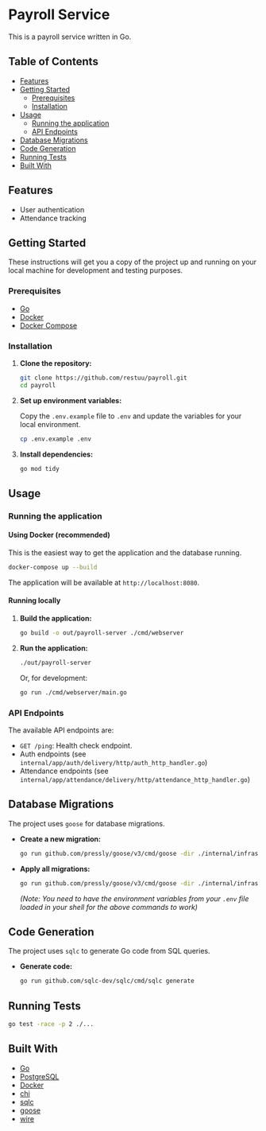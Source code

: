# Payroll Service

This is a payroll service written in Go.

## Table of Contents

- [Features](#features)
- [Getting Started](#getting-started)
  - [Prerequisites](#prerequisites)
  - [Installation](#installation)
- [Usage](#usage)
  - [Running the application](#running-the-application)
  - [API Endpoints](#api-endpoints)
- [Database Migrations](#database-migrations)
- [Code Generation](#code-generation)
- [Running Tests](#running-tests)
- [Built With](#built-with)

## Features

- User authentication
- Attendance tracking

## Getting Started

These instructions will get you a copy of the project up and running on your local machine for development and testing purposes.

### Prerequisites

- [Go](https://golang.org/)
- [Docker](https://www.docker.com/)
- [Docker Compose](https://docs.docker.com/compose/)

### Installation

1.  **Clone the repository:**

    ```bash
    git clone https://github.com/restuu/payroll.git
    cd payroll
    ```

2.  **Set up environment variables:**

    Copy the `.env.example` file to `.env` and update the variables for your local environment.

    ```bash
    cp .env.example .env
    ```

3.  **Install dependencies:**

    ```bash
    go mod tidy
    ```

## Usage

### Running the application

#### Using Docker (recommended)

This is the easiest way to get the application and the database running.

```bash
docker-compose up --build
```

The application will be available at `http://localhost:8080`.

#### Running locally

1.  **Build the application:**

    ```bash
    go build -o out/payroll-server ./cmd/webserver
    ```

2.  **Run the application:**

    ```bash
    ./out/payroll-server
    ```

    Or, for development:

    ```bash
    go run ./cmd/webserver/main.go
    ```

### API Endpoints

The available API endpoints are:

-   `GET /ping`: Health check endpoint.
-   Auth endpoints (see `internal/app/auth/delivery/http/auth_http_handler.go`)
-   Attendance endpoints (see `internal/app/attendance/delivery/http/attendance_http_handler.go`)

## Database Migrations

The project uses `goose` for database migrations.

-   **Create a new migration:**

    ```bash
    go run github.com/pressly/goose/v3/cmd/goose -dir ./internal/infrastructure/database/postgres/migration postgres "user=${POSTGRES_USER} password=${POSTGRES_PASSWORD} dbname=${POSTGRES_DB} host=${POSTGRES_HOST} port=${POSTGRES_PORT} sslmode=disable" create <migration_name> sql
    ```

-   **Apply all migrations:**

    ```bash
    go run github.com/pressly/goose/v3/cmd/goose -dir ./internal/infrastructure/database/postgres/migration postgres "user=${POSTGRES_USER} password=${POSTGRES_PASSWORD} dbname=${POSTGRES_DB} host=${POSTGRES_HOST} port=${POSTGRES_PORT} sslmode=disable" up
    ```

    *(Note: You need to have the environment variables from your `.env` file loaded in your shell for the above commands to work)*

## Code Generation

The project uses `sqlc` to generate Go code from SQL queries.

-   **Generate code:**

    ```bash
    go run github.com/sqlc-dev/sqlc/cmd/sqlc generate
    ```

## Running Tests

```bash
go test -race -p 2 ./...
```

## Built With

-   [Go](https://golang.org/)
-   [PostgreSQL](https://www.postgresql.org/)
-   [Docker](https://www.docker.com/)
-   [chi](https://github.com/go-chi/chi)
-   [sqlc](https://github.com/sqlc-dev/sqlc)
-   [goose](https://github.com/pressly/goose)
-   [wire](https://github.com/google/wire)
